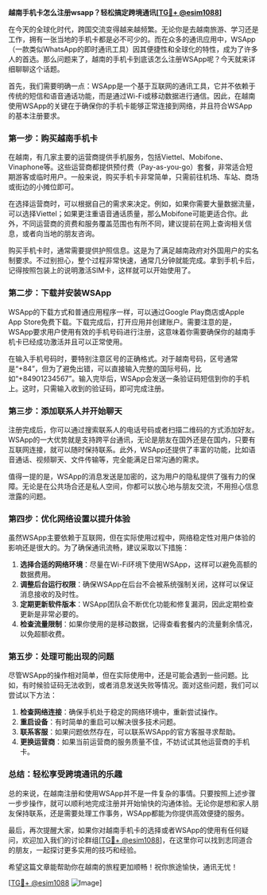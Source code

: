**越南手机卡怎么注册wsapp？轻松搞定跨境通讯[[TG💪+ @esim1088](https://t.me/s/esim1088)]**

在今天的全球化时代，跨国交流变得越来越频繁。无论你是去越南旅游、学习还是工作，拥有一张当地的手机卡都是必不可少的。而在众多的通讯应用中，WSApp（一款类似WhatsApp的即时通讯工具）因其便捷性和全球化的特性，成为了许多人的首选。那么问题来了，越南的手机卡到底该怎么注册WSApp呢？今天就来详细聊聊这个话题。

首先，我们需要明确一点：WSApp是一个基于互联网的通讯工具，它并不依赖于传统的短信和语音通话功能，而是通过Wi-Fi或移动数据进行通信。因此，在越南使用WSApp的关键在于确保你的手机卡能够正常连接到网络，并且符合WSApp的基本注册要求。

### **第一步：购买越南手机卡**

在越南，有几家主要的运营商提供手机服务，包括Viettel、Mobifone、Vinaphone等。这些运营商都提供预付费（Pay-as-you-go）套餐，非常适合短期游客或临时用户。一般来说，购买手机卡非常简单，只需前往机场、车站、商场或街边的小摊位即可。

在选择运营商时，可以根据自己的需求来决定。例如，如果你需要大量数据流量，可以选择Viettel；如果更注重语音通话质量，那么Mobifone可能更适合你。此外，不同运营商的资费和服务覆盖范围也有所不同，建议提前在网上查询相关信息，或者向当地的朋友咨询。

购买手机卡时，通常需要提供护照信息。这是为了满足越南政府对外国用户的实名制要求。不过别担心，整个过程非常快速，通常几分钟就能完成。拿到手机卡后，记得按照包装上的说明激活SIM卡，这样就可以开始使用了。

### **第二步：下载并安装WSApp**

WSApp的下载方式和普通应用程序一样，可以通过Google Play商店或Apple App Store免费下载。下载完成后，打开应用并创建账户。需要注意的是，WSApp要求用户使用有效的手机号码进行注册，这意味着你需要确保你的越南手机卡已经成功激活并且可以正常使用。

在输入手机号码时，要特别注意区号的正确格式。对于越南号码，区号通常是“+84”，但为了避免出错，可以直接输入完整的国际号码，比如“+84901234567”。输入完毕后，WSApp会发送一条验证码短信到你的手机上。这时，只需输入收到的验证码，即可完成注册。

### **第三步：添加联系人并开始聊天**

注册完成后，你可以通过搜索联系人的电话号码或者扫描二维码的方式添加好友。WSApp的一大优势就是支持跨平台通讯，无论是朋友在国外还是在国内，只要有互联网连接，就可以随时保持联系。此外，WSApp还提供了丰富的功能，比如语音通话、视频聊天、文件传输等，完全能满足日常沟通的需求。

值得一提的是，WSApp的消息发送是加密的，这为用户的隐私提供了强有力的保障。无论是在公共场合还是私人空间，你都可以放心地与朋友交流，不用担心信息泄露的问题。

### **第四步：优化网络设置以提升体验**

虽然WSApp主要依赖于互联网，但在实际使用过程中，网络稳定性对用户体验的影响还是很大的。为了确保通讯流畅，建议采取以下措施：

1. **选择合适的网络环境**：尽量在Wi-Fi环境下使用WSApp，这样可以避免高额的数据费用。
2. **调整后台运行权限**：确保WSApp在后台不会被系统强制关闭，这样可以保证消息接收的及时性。
3. **定期更新软件版本**：WSApp团队会不断优化功能和修复漏洞，因此定期检查更新是非常必要的。
4. **检查流量限制**：如果你使用的是移动数据，记得查看套餐内的流量剩余情况，以免超额收费。

### **第五步：处理可能出现的问题**

尽管WSApp的操作相对简单，但在实际使用中，还是可能会遇到一些问题。比如，有时候验证码无法收到，或者消息发送失败等情况。面对这些问题，我们可以尝试以下方法：

1. **检查网络连接**：确保手机处于稳定的网络环境中，重新尝试操作。
2. **重启设备**：有时简单的重启可以解决很多技术问题。
3. **联系客服**：如果问题依然存在，可以联系WSApp的官方客服寻求帮助。
4. **更换运营商**：如果当前运营商的服务质量不佳，不妨试试其他运营商的手机卡。

### **总结：轻松享受跨境通讯的乐趣**

总的来说，在越南注册和使用WSApp并不是一件复杂的事情。只要按照上述步骤一步步操作，就可以顺利地完成注册并开始愉快的沟通体验。无论你是想和家人朋友保持联系，还是需要处理工作事务，WSApp都能为你提供高效便捷的服务。

最后，再次提醒大家，如果你对越南手机卡的选择或者WSApp的使用有任何疑问，欢迎加入我们的讨论群组[[TG💪+ @esim1088](https://t.me/s/esim1088)]，在这里你可以找到志同道合的朋友，一起探讨更多实用的技巧和经验。

希望这篇文章能帮助你在越南的旅程更加顺畅！祝你旅途愉快，通讯无忧！

[[TG💪+ @esim1088](https://t.me/s/esim1088) ![Image](https://i.postimg.cc/4NQfJmqS/Snipaste-2025-05-13-00-14-12.png)]